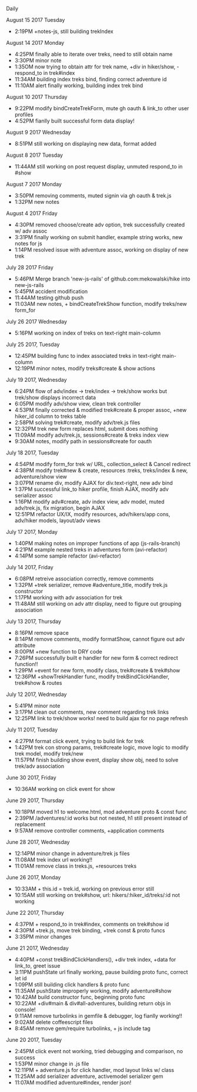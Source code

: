 Daily

August 15 2017 Tuesday
- 2:19PM     +notes-js, still building trekIndex

August 14 2017 Monday
- 4:25PM     finally able to iterate over treks, need to still obtain name
- 3:30PM     minor note
- 1:35OM     now trying to obtain attr for trek name, +div in hiker/show, -respond_to in trek#index
- 11:34AM    building index treks bind, finding correct adventure id
- 11:10AM    alert finally working, building index trek bind

August 10 2017 Thursday
- 9:22PM     modify bindCreateTrekForm, mute gh oauth & link_to other user profiles
- 4:52PM     fianlly built successful form data display!

August 9 2017 Wednesday
- 8:51PM     still working on displaying new data, format added

August 8 2017 Tuesday
- 11:44AM    still working on post request display, unmuted respond_to in #show

August 7 2017 Monday
- 3:50PM    removing comments, muted signin via gh oauth & trek.js
- 1:32PM    new notes

August 4 2017 Friday
- 4:30PM    removed choose/create adv option, trek successfully created w/ adv assoc
- 3:31PM    finally working on submit handler, example string works, new notes for js
- 1:14PM    resolved issue with adventure assoc, working on display of new trek

July 28 2017 Friday
- 5:46PM    Merge branch 'new-js-rails' of github.com:mekowalski/hike into new-js-rails
- 5:45PM    accident modification
- 11:44AM   testing github push
- 11:03AM   new notes, + bindCreateTrekShow function, modify treks/new form_for

July 26 2017 Wednesday
- 5:16PM    working on index of treks on text-right main-column

July 25 2017, Tuesday
- 12:45PM   building func to index associated treks in text-right main-column
- 12:19PM   minor notes, modify treks#create & show actions

July 19 2017, Wednesday
- 6:24PM    flow of adv/index -> trek/index -> trek/show works but trek/show displays incorrect data
- 6:05PM    modify adv/show view, clean trek controller
- 4:53PM    finally corrected & modified trek#create & proper assoc, +new hiker_id column to treks table
- 2:58PM    solving trek#create, modify adv/trek.js files
- 12:32PM   trek new form replaces html, submit does nothing
- 11:09AM   modify adv/trek.js, sessions#create & treks index view
- 9:30AM    notes, modify path in sessions#create for oauth

July 18 2017, Tuesday
- 4:54PM    modify form_for trek w/ URL, collection_select & Cancel redirect
- 4:38PM    modify trek#new & create, resources :treks, treks/index & new, adventure/show view
- 3:07PM    rename div, modify AJAX for div.text-right, new adv bind
- 1:37PM    successful link_to hiker profile, finish AJAX, modify adv serializer assoc
- 1:16PM    modify adv#create, adv index view, adv model, muted adv/trek.js, fix migration, begin AJAX
- 12:51PM   refactor UX/IX, modify resources, adv/hikers/app cons, adv/hiker models, layout/adv views

July 17 2017, Monday
- 1:40PM    making notes on improper functions of app (js-rails-branch)
- 4:21PM    example nested treks in adventures form (avi-refactor)
- 4:14PM    some sample refactor (avi-refactor)

July 14 2017, Friday
- 6:08PM    retreive association correctly, remove comments
- 1:32PM    +trek serializer, remove #adventure_title, modify trek.js constructor
- 1:17PM    working with adv association for trek
- 11:48AM   still working on adv attr display, need to figure out grouping association

July 13 2017, Thursday
- 8:16PM    remove space
- 8:14PM    remove comments, modify formatShow, cannot figure out adv attribute
- 8:00PM    +new function to DRY code
- 7:26PM    successfully built e handler for new form & correct redirect function!!
- 1:29PM    +event for new form, modify class, trek#create & trek#show
- 12:36PM   +showTrekHandler func, modify trekBindClickHandler, trek#show & routes

July 12 2017, Wednesday
- 5:41PM    minor note
- 3:17PM    clean out comments, new comment regarding trek links
- 12:25PM   link to trek/show works! need to build ajax for no page refresh

July 11 2017, Tuesday
- 4:27PM    format click event, trying to build link for trek
- 1:42PM    trek con strong params, trek#create logic, move logic to modify trek model, modify trek/new
- 11:57PM   finish building show event, display show obj, need to solve trek/adv association

June 30 2017, Friday
- 10:36AM   working on click event for show

June 29 2017, Thursday
- 10:18PM   moved h1 to welcome.html, mod adventure proto & const func
- 2:39PM    /adventures/:id works but not nested, h1 still present instead of replacement
- 9:57AM    remove controller comments, +application comments

June 28 2017, Wednesday
- 12:14PM   minor change in adventure/trek js files
- 11:08AM   trek index url working!!
- 11:01AM   remove class in treks.js, +resources treks

June 26 2017, Monday
- 10:33AM   + this.id = trek.id, working on previous error still
- 10:15AM   still working on trek#show, url: hikers/:hiker_id/treks/:id not working

June 22 2017, Thursday
- 4:37PM    + respond_to in trek#index, comments on trek#show id
- 4:30PM    +trek.js, move trek binding, +trek const & proto funcs
- 3:35PM    minor changes

June 21 2017, Wednesday
- 4:40PM    +const trekBindClickHandlers(), +div trek index, +data for link_to, greet issue
- 3:11PM    pushState url finally working, pause building proto func, correct let id
- 1:09PM    still building click handlers & proto func
- 11:35AM   pushState improperly working, modify adventure#show
- 10:42AM   build constructor func, beginning proto func
- 10:22AM   +div#main & div#all-adventures, building return objs in console!
- 9:11AM    remove turbolinks in gemfile & debugger, log fianlly working!!
- 9:02AM    delete coffeescript files
- 8:45AM    remove gem/require turbolinks, + js include tag

June 20 2017, Tuesday
- 2:45PM    click event not working, tried debugging and comparison, no success
- 1:53PM    minor change in .js file
- 12:11PM   + adventure.js for click handler, mod layout links w/ class
- 11:25AM   add serializer adventure, activemodel serializer gem
- 11:07AM   modified adventure#index, render json!
